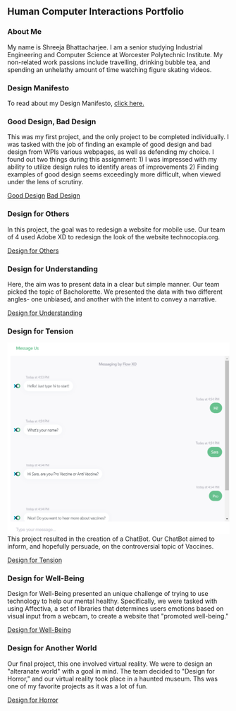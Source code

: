 ## Human Computer Interactions Portfolio

### About Me

My name is Shreeja Bhattacharjee. I am a senior studying Industrial Engineering and Computer Science at Worcester Polytechnic Institute. My non-related work passions include travelling, drinking bubble tea, and spending an unhelathy amount of time watching figure skating videos. 

### Design Manifesto

To read about my Design Manifesto, [click here.](https://medium.com/@bhattacharjee.shreeja_7950/design-manifesto-cd1d3741dc89)

### Good Design, Bad Design
This was my first project, and the only project to be completed individually. I was tasked with the job of finding an example of good design and bad design from WPIs various webpages, as well as defending my choice. I found out two things during this assignment: 1) I was impressed with my ability to utilize design rules to identify areas of improvements 2) Finding examples of good design seems exceedingly more difficult, when viewed under the lens of scrutiny.

[Good Design](https://medium.com/@bhattacharjee.shreeja_7950/good-design-ce34e416f48e)
[Bad Design](https://medium.com/@bhattacharjee.shreeja_7950/bad-design-f87e80ddecef)

### Design for Others
In this project, the goal was to redesign a website for mobile use. Our team of 4 used Adobe XD to redesign the look of the website technocopia.org.

[Design for Others](https://medium.com/@bhattacharjee.shreeja_7950/good-design-ce34e416f48e)

### Design for Understanding
Here, the aim was to present data in a clear but simple manner. Our team picked the topic of Bacholorette. We presented the data with two different angles- one unbiased, and another with the intent to convey a narrative.

[Design for Understanding](https://medium.com/@bhattacharjee.shreeja_7950/design-for-understanding-81de5fd6c5a8)

### Design for Tension
<img src = "/flowphoto.png">
This project resulted in the creation of a ChatBot. Our ChatBot aimed to inform, and hopefully persuade, on the controversial topic of Vaccines.

[Design for Tension](https://medium.com/@bhattacharjee.shreeja_7950/design-for-tension-b77fec66feca)

### Design for Well-Being
Design for Well-Being presented an unique challenge of trying to use technology to help our mental healthy. Specifically, we were tasked with using Affectiva, a set of libraries that determines users emotions based on visual input from a webcam, to create a website that "promoted well-being."

[Design for Well-Being](https://medium.com/@bhattacharjee.shreeja_7950/design-for-well-being-4064d31ba535)

### Design for Another World
Our final project, this one involved virtual reality. We were to design an "alteranate world" with a goal in mind. The team decided to "Design for Horror," and our virtual reality took place in a haunted museum. Ths was one of my favorite projects as it was a lot of fun.

[Design for Horror](https://medium.com/@kendog95/design-for-another-world-af091294189d)


